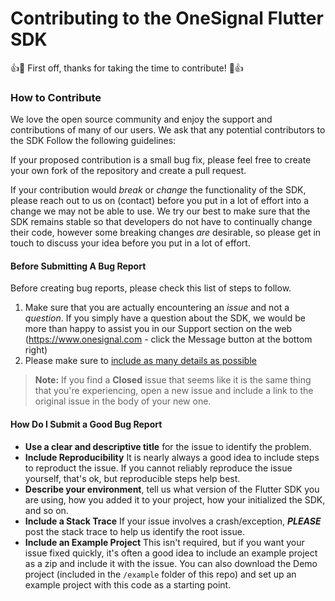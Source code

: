 # Contributing to the OneSignal Flutter SDK

:+1::tada: First off, thanks for taking the time to contribute! :tada::+1:

### How to Contribute

We love the open source community and enjoy the support and contributions of many of our users. We
ask that any potential contributors to the SDK Follow the following guidelines:

If your proposed contribution is a small bug fix, please feel free to create your own fork of the
repository and create a pull request.

If your contribution would _break_ or _change_ the functionality of the SDK, please reach out to us
on (contact) before you put in a lot of effort into a change we may not be able to use. We try our
best to make sure that the SDK remains stable so that developers do not have to continually change
their code, however some breaking changes _are_ desirable, so please get in touch to discuss your
idea before you put in a lot of effort.

#### Before Submitting A Bug Report

Before creating bug reports, please check this list of steps to follow.

1. Make sure that you are actually encountering an _issue_ and not a _question_. If you simply have
   a question about the SDK, we would be more than happy to assist you in our Support section on the
   web (https://www.onesignal.com - click the Message button at the bottom right)
2. Please make sure to [include as many details as possible](#how-do-i-submit-a-good-bug-report)

> **Note:** If you find a **Closed** issue that seems like it is the same thing that you're experiencing, open a new issue and include a link to the original issue in the body of your new one.

#### How Do I Submit a Good Bug Report

* **Use a clear and descriptive title** for the issue to identify the problem.
* **Include Reproducibility** It is nearly always a good idea to include steps to reproduct the
  issue. If you cannot reliably reproduce the issue yourself, that's ok, but reproducible steps help
  best.
* **Describe your environment**, tell us what version of the Flutter SDK you are using, how you
  added it to your project, how your initialized the SDK, and so on.
* **Include a Stack Trace** If your issue involves a crash/exception, ***PLEASE*** post the stack
  trace to help us identify the root issue.
* **Include an Example Project** This isn't required, but if you want your issue fixed quickly, it's
  often a good idea to include an example project as a zip and include it with the issue. You can
  also download the Demo project (included in the `/example` folder of this repo) and set up an
  example project with this code as a starting point.
